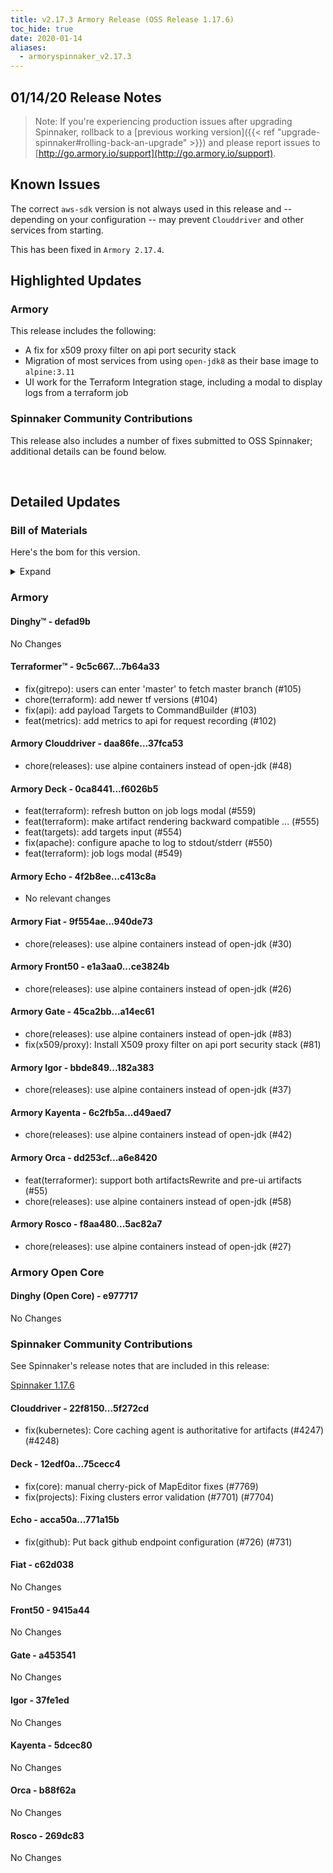 ```yaml
---
title: v2.17.3 Armory Release (OSS Release 1.17.6)
toc_hide: true
date: 2020-01-14
aliases:
  - armoryspinnaker_v2.17.3
---
```


## 01/14/20 Release Notes


> Note: If you're experiencing production issues after upgrading Spinnaker, rollback to a [previous working version]({{< ref "upgrade-spinnaker#rolling-back-an-upgrade" >}}) and please report issues to [http://go.armory.io/support](http://go.armory.io/support).


## Known Issues

The correct `aws-sdk` version is not always used in this release and -- depending on your configuration -- may prevent `Clouddriver` and other services from starting.

This has been fixed in `Armory 2.17.4`.

## Highlighted Updates
### Armory
This release includes the following:

- A fix for x509 proxy filter on api port security stack
- Migration of most services from using `open-jdk8` as their base image to `alpine:3.11`
- UI work for the Terraform Integration stage, including a modal to display logs from a terraform job

###  Spinnaker Community Contributions

This release also includes a number of fixes submitted to OSS Spinnaker; additional details can be found below.

<br>

## Detailed Updates

### Bill of Materials
Here's the bom for this version.
<details><summary>Expand</summary>
<pre class="highlight">
<code>version: 2.17.3-rc3212
timestamp: "2020-01-14 21:14:29"
services:
  clouddriver:
    version: 6.4.4-37fca53-5f272cd-rc1065
  deck:
    version: 2.13.4-f6026b5-75cecc4-rc247
  dinghy:
    version: 0.0.4-defad9b-rc1601
  echo:
    version: 2.9.1-c413c8a-771a15b-rc589
  fiat:
    version: 1.8.3-940de73-c62d038-rc1065
  front50:
    version: 0.20.1-ce3824b-9415a44-rc1062
  gate:
    version: 1.13.0-a14ec61-a453541-rc1795
  igor:
    version: 1.7.0-182a383-37fe1ed-rc908
  kayenta:
    version: 0.12.0-d49aed7-5dcec80-rc819
  monitoring-daemon:
    version: 0.16.0-59cbbec-rc543
  monitoring-third-party:
    version: 0.16.0-59cbbec-rc543
  orca:
    version: 2.11.2-a6e8420-b88f62a-rc949
  rosco:
    version: 0.15.1-5ac82a7-269dc83-rc901
  terraformer:
    version: 0.0.2-7b64a33-rc12
dependencies:
  redis:
    version: 2:2.8.4-2
artifactSources:
  dockerRegistry: docker.io/armory</code>
</pre>
</details>



### Armory
#### Dinghy&trade; - defad9b
No Changes

#### Terraformer&trade; - 9c5c667...7b64a33
 - fix(gitrepo): users can enter 'master' to fetch master branch (#105)
 - chore(terraform): add newer tf versions (#104)
 - fix(api): add payload Targets to CommandBuilder (#103)
 - feat(metrics): add metrics to api for request recording (#102)

#### Armory Clouddriver  - daa86fe...37fca53
 - chore(releases): use alpine containers instead of open-jdk (#48)

#### Armory Deck  - 0ca8441...f6026b5
 - feat(terraform): refresh button on job logs modal (#559)
 - feat(terraform): make artifact rendering backward compatible ... (#555)
 - feat(targets): add targets input (#554)
 - fix(apache): configure apache to log to stdout/stderr (#550)
 - feat(terraform): job logs modal (#549)

#### Armory Echo  - 4f2b8ee...c413c8a
 - No relevant changes

#### Armory Fiat  - 9f554ae...940de73
 - chore(releases): use alpine containers instead of open-jdk (#30)

#### Armory Front50  - e1a3aa0...ce3824b
 - chore(releases): use alpine containers instead of open-jdk (#26)

#### Armory Gate  - 45ca2bb...a14ec61
 - chore(releases): use alpine containers instead of open-jdk (#83)
 - fix(x509/proxy): Install X509 proxy filter on api port security stack (#81)

#### Armory Igor  - bbde849...182a383
 - chore(releases): use alpine containers instead of open-jdk (#37)

#### Armory Kayenta  - 6c2fb5a...d49aed7
 - chore(releases): use alpine containers instead of open-jdk (#42)

#### Armory Orca  - dd253cf...a6e8420
 - feat(terraformer): support both artifactsRewrite and pre-ui artifacts (#55)
 - chore(releases): use alpine containers instead of open-jdk (#58)

#### Armory Rosco  - f8aa480...5ac82a7
 - chore(releases): use alpine containers instead of open-jdk (#27)

### Armory Open Core
#### Dinghy (Open Core) - e977717
No Changes

###  Spinnaker Community Contributions
See Spinnaker's release notes that are included in this release:

[Spinnaker 1.17.6](https://www.spinnaker.io/community/releases/versions/1-17-6-changelog#individual-service-changes)

#### Clouddriver  - 22f8150...5f272cd
 - fix(kubernetes): Core caching agent is authoritative for artifacts (#4247) (#4248)

#### Deck  - 12edf0a...75cecc4
 - fix(core): manual cherry-pick of MapEditor fixes (#7769)
 - fix(projects): Fixing clusters error validation (#7701) (#7704)

#### Echo  - acca50a...771a15b
 - fix(github): Put back github endpoint configuration (#726) (#731)

#### Fiat  - c62d038
No Changes

#### Front50  - 9415a44
No Changes

#### Gate  - a453541
No Changes

#### Igor  - 37fe1ed
No Changes

#### Kayenta  - 5dcec80
No Changes

#### Orca  - b88f62a
No Changes

#### Rosco  - 269dc83
No Changes

